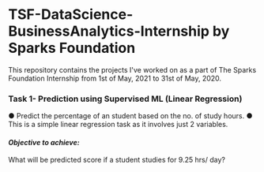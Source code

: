 # TSF-DataScience-BusinessAnalytics-Internship by Sparks Foundation

This repository contains the projects I've worked on as a part of The Sparks Foundation Internship from 1st of May, 2021 to 31st of May, 2020.

### Task 1- Prediction using Supervised ML (Linear Regression)
● Predict the percentage of an student based on the no. of study hours.
● This is a simple linear regression task as it involves just 2 variables.

#### *Objective to achieve:*
What will be predicted score if a student studies for 9.25 hrs/ day?

